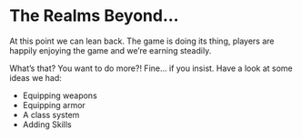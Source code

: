 # The Realms Beyond…

At this point we can lean back. The game is doing its thing, players are happily enjoying the game and we’re earning steadily.

What’s that? You want to do more?! Fine… if you insist. Have a look at some ideas we had:

- Equipping weapons
- Equipping armor
- A class system
- Adding Skills